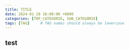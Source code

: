 ```yaml
---
title: TITLE
date: 2024-01-28 16:00:00 +0800
categories: [TOP_CATEGORIE, SUB_CATEGORIE]
tags: [TAG]     # TAG names should always be lowercase
---
```

## test